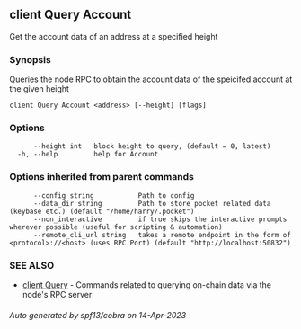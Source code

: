 ## client Query Account

Get the account data of an address at a specified height

### Synopsis

Queries the node RPC to obtain the account data of the speicifed account at the given height

```
client Query Account <address> [--height] [flags]
```

### Options

```
      --height int   block height to query, (default = 0, latest)
  -h, --help         help for Account
```

### Options inherited from parent commands

```
      --config string           Path to config
      --data_dir string         Path to store pocket related data (keybase etc.) (default "/home/harry/.pocket")
      --non_interactive         if true skips the interactive prompts wherever possible (useful for scripting & automation)
      --remote_cli_url string   takes a remote endpoint in the form of <protocol>://<host> (uses RPC Port) (default "http://localhost:50832")
```

### SEE ALSO

* [client Query](client_Query.md)	 - Commands related to querying on-chain data via the node's RPC server

###### Auto generated by spf13/cobra on 14-Apr-2023
